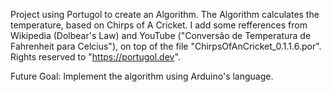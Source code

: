 Project using Portugol to create an Algorithm. The Algorithm calculates the temperature, based on Chirps of A Cricket. 
I add some refferences from Wikipedia (Dolbear's Law) and YouTube ("Conversão de Temperatura de Fahrenheit para Celcius"), on top of the file "ChirpsOfAnCricket_0.1.1.6.por". 
Rights reserved to "https://portugol.dev". 

Future Goal: Implement the algorithm using Arduino's language. 
